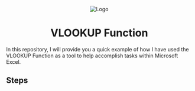 <p align="center">
<img src="https://i.imgur.com/zHben3N.png" alt="Logo"/>
</p>

<h1 align="center">VLOOKUP Function</h1>

In this repository, I will provide you a quick example of how I have used the VLOOKUP Function as a tool to help accomplish tasks within Microsoft Excel. 

<h2>Steps</h2>
